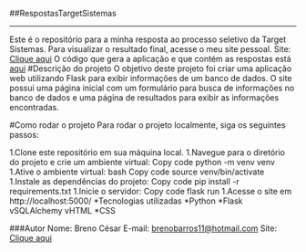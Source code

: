 
##RespostasTargetSistemas
***
Este é o repositório para a minha resposta ao processo seletivo da Target Sistemas. Para visualizar o resultado final, acesse o meu site pessoal.
Site: [Clique aqui](https://eileven-shiny-halibut-59q4xvjwjh7g7q-5000.preview.app.github.dev/)
O código que gera a aplicação e que contém as respostas está [aqui](https://github.com/EIleven/RespostasTargetSistemas/blob/main/website/views.py)
#Descrição do projeto
O objetivo deste projeto foi criar uma aplicação web utilizando Flask para exibir informações de um banco de dados. O site possui uma página inicial com um formulário para busca de informações no banco de dados e uma página de resultados para exibir as informações encontradas.

#Como rodar o projeto
Para rodar o projeto localmente, siga os seguintes passos:

1.Clone este repositório em sua máquina local.
1.Navegue para o diretório do projeto e crie um ambiente virtual:
Copy code
python -m venv venv
1.Ative o ambiente virtual:
bash
Copy code
source venv/bin/activate
1.Instale as dependências do projeto:
Copy code
pip install -r requirements.txt
1.Inicie o servidor:
Copy code
flask run
1.Acesse o site em http://localhost:5000/
*Tecnologias utilizadas
*Python
*Flask
vSQLAlchemy
vHTML
*CSS

###Autor
Nome: Breno César
E-mail: brenobarros11@hotmail.com
Site: [Clique aqui](https://eileven-shiny-halibut-59q4xvjwjh7g7q-5000.preview.app.github.dev/)
